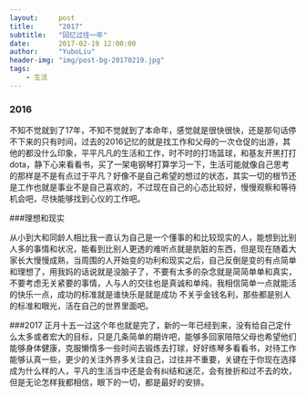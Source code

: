 ```yaml
---
layout:     post
title:      "2017"
subtitle:   "回忆过往一年"
date:       2017-02-19 12:00:00
author:     "YuboLiu"
header-img: "img/post-bg-20170219.jpg"
tags:
    - 生活
---
```


### 2016

不知不觉就到了17年，不知不觉就到了本命年，感觉就是很快很快，还是那句话停不下来的只有时间，过去的2016记忆的就是找工作和父母的一次仓促的出游，其他的都没什么印象，平平凡凡的生活和工作，时不时的打场篮球，和基友开黑打打dota，静下心来看看书，买了一架电钢琴打算学习一下，生活可能就像自己思考的那样是不是有点过于平凡？好像不是自己希望的想过的状态，其实一切的根节还是工作也就是事业不是自己喜欢的，不过现在自己的心态比较好，慢慢观察和等待机会吧，尽快能够找到心仪的工作吧。

###理想和现实

从小到大和同龄人相比我一直认为自己是一个懂事的和比较现实的人，能想到比别人多的事情和状况，能看到比别人更透的难听点就是肮脏的东西，但是现在随着大家长大慢慢成熟，当周围的人开始变的功利和现实之后，自己反倒是变的有点简单和理想了，用我妈的话说就是没脑子了，不要有太多的杂念就是简简单单和真实，不要考虑无关紧要的事情，人与人的交往也是真诚和单纯，我相信简单一点就能活的快乐一点，成功的标准就是谁快乐是就是成功 不关乎金钱名利，那些都是别人的标准和眼光，活在自己的世界里面吧。

###2017
正月十五一过这个年也就是完了，新的一年已经到来，没有给自己定什么太多或者宏大的目标，只是几条简单的期许吧，能够多回家陪陪父母也希望他们能够身体健康，克服懒惰多一些时间去锻炼去打球，好好练琴多看看书，对待工作能够认真一些，更少的关注外界多关注自己，过往并不重要，关键在于你现在选择成为什么样的人，平凡的生活当中还是会有纠结和迷茫，会有挫折和过不去的坎，但是无论怎样我都相信，眼下的一切，都是最好的安排。